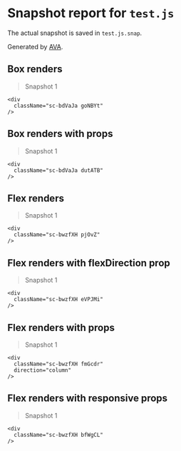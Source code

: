 # Snapshot report for `test.js`

The actual snapshot is saved in `test.js.snap`.

Generated by [AVA](https://ava.li).

## Box renders

> Snapshot 1

    <div
      className="sc-bdVaJa goNBYt"
    />

## Box renders with props

> Snapshot 1

    <div
      className="sc-bdVaJa dutATB"
    />

## Flex renders

> Snapshot 1

    <div
      className="sc-bwzfXH pjOvZ"
    />

## Flex renders with flexDirection prop

> Snapshot 1

    <div
      className="sc-bwzfXH eVPJMi"
    />

## Flex renders with props

> Snapshot 1

    <div
      className="sc-bwzfXH fmGcdr"
      direction="column"
    />

## Flex renders with responsive props

> Snapshot 1

    <div
      className="sc-bwzfXH bfWgCL"
    />
